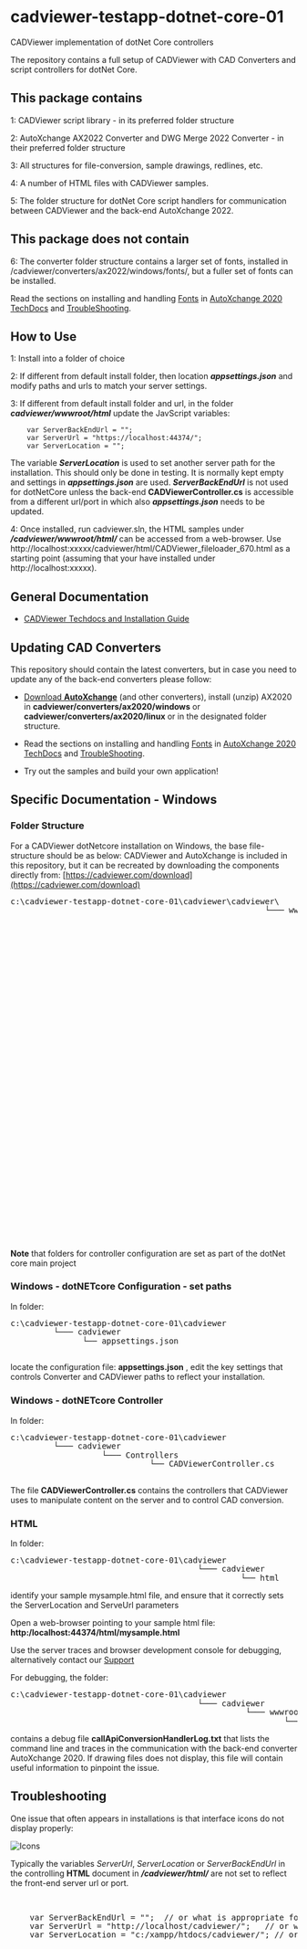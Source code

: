 # cadviewer-testapp-dotnet-core-01
CADViewer implementation of dotNet Core controllers

The repository contains a full setup of CADViewer with CAD Converters and script controllers for dotNet Core.

## This package contains

1: CADViewer script library  - in its preferred folder structure

2: AutoXchange AX2022 Converter and DWG Merge 2022 Converter - in their preferred folder structure

3: All structures for file-conversion, sample drawings, redlines, etc. 

4: A number of HTML files with CADViewer samples.

5: The folder structure for dotNet Core script handlers for communication between CADViewer and the back-end AutoXchange 2022.


## This package does not contain

6: The converter folder structure contains a larger set of fonts, installed in /cadviewer/converters/ax2022/windows/fonts/, but a fuller set of fonts can be installed. 

Read the sections on installing and handling [Fonts](https://tailormade.com/ax2020techdocs/installation/fonts/) in [AutoXchange 2020 TechDocs](https://tailormade.com/ax2020techdocs/) and [TroubleShooting](https://tailormade.com/ax2020techdocs/troubleshooting/).



## How to Use

1: Install into a folder of choice

2: If different from default install folder, then location ***appsettings.json*** and modify paths and urls to match your server settings. 

3: If different from default install folder and url, in the folder ***cadviewer/wwwroot/html*** update the JavScript variables: 

        var ServerBackEndUrl = "";
        var ServerUrl = "https://localhost:44374/";
        var ServerLocation = "";

The variable ***ServerLocation*** is used to set another server path for the installation. This should only be done in testing. It is normally kept empty and settings in ***appsettings.json*** are used.  ***ServerBackEndUrl*** is not used for dotNetCore unless the back-end **CADViewerController.cs** is accessible from a different url/port in which also ***appsettings.json*** needs to be updated.



4: Once installed, run cadviewer.sln,  the HTML samples under ***/cadviewer/wwwroot/html/*** can be accessed from a web-browser. Use http://localhost:xxxxx/cadviewer/html/CADViewer_fileloader_670.html as a starting point (assuming that your have installed under http://localhost:xxxxx).



## General Documentation 

-   [CADViewer Techdocs and Installation Guide](https://cadviewer.com/cadviewertechdocs/download)



## Updating CAD Converters

This repository should contain the latest converters, but in case you need to update any of the back-end converters please follow: 

* [Download **AutoXchange**](/download/) (and other converters), install (unzip) AX2020 in **cadviewer/converters/ax2020/windows** or **cadviewer/converters/ax2020/linux** or in the designated folder structure.

* Read the sections on installing and handling [Fonts](https://tailormade.com/ax2020techdocs/installation/fonts/) in [AutoXchange 2020 TechDocs](https://tailormade.com/ax2020techdocs/) and [TroubleShooting](https://tailormade.com/ax2020techdocs/troubleshooting/).

* Try out the samples and build your own application!
 
 

## Specific Documentation - Windows

### Folder Structure

For a CADViewer dotNetcore installation on Windows, the base file-structure should be as below: 
CADViewer and AutoXchange is included in this repository, but it can be recreated by downloading the components directly from: [https://cadviewer.com/download](https://cadviewer.com/download)

<pre style="line-height: 110%">
c:\cadviewer-testapp-dotnet-core-01\cadviewer\cadviewer\
                                                     └─── wwwroot
                                                            ├── app
                                                            │    ├── cv
                                                            │    │    ├── cv-pro 
                                                            │    │    │   ├── menu_config
                                                            │    │    │   ├── language_table
                                                            │    │    │   └── space
                                                            │    │    │         ├── css 
                                                            │    │    │         └── html
                                                            │    │    ├── cv-core
                                                            │    │    │   ├── menu_config
                                                            │    │    │   └── language_table
                                                            │    │    └── cv-custom_commands
                                                            │    ├── fonts
                                                            │    ├── images
                                                            │    ├── js
                                                            │    ├── css
                                                            │    └── user_resources	
                                                            ├── converters
                                                            │    ├── ax2022
                                                            │    │     ├── windows 
                                                            │    │     │      └── fonts
                                                            │    │     └── linux
                                                            │    │            └── fonts
                                                            │    ├── dwgmerge2022
                                                            │    │         ├── windows 
                                                            │    │         │      └── fonts
                                                            │    │         └── linux
                                                            │    │            └── fonts
                                                            │    ├── linklist2022
                                                            │    │         ├── windows 
                                                            │    │         │     └── fonts
                                                            │    │         └── linux
                                                            │    │               └── fonts
                                                            │    └── files
                                                            ├── content
                                                            ├── html
                                                            └── temp_print
</pre>

**Note** that folders for controller configuration are set as part of the dotNet core main project 

### Windows - dotNETcore Configuration - set paths

In folder:

<pre style="line-height: 110%">
c:\cadviewer-testapp-dotnet-core-01\cadviewer
         └─── cadviewer
               └── appsettings.json

</pre>

locate the configuration file: **appsettings.json** , edit the key settings that controls Converter and CADViewer paths to reflect your installation.


### Windows - dotNETcore Controller

In folder:

<pre style="line-height: 110%">
c:\cadviewer-testapp-dotnet-core-01\cadviewer
         └─── cadviewer
                   └─── Controllers
                             └── CADViewerController.cs

</pre>

The file **CADViewerController.cs** contains the controllers that CADViewer uses to manipulate content on the server and to control CAD conversion. 


### HTML 


In folder:

<pre style="line-height: 110%">
c:\cadviewer-testapp-dotnet-core-01\cadviewer
                                       └─── cadviewer
                                                └── html
</pre>


identify your sample mysample.html file, and ensure that it correctly sets the ServerLocation and ServeUrl parameters



Open a web-browser pointing to your sample html file:    **http:/localhost:44374/html/mysample.html**

Use the server traces and browser development console for debugging, alternatively contact our [Support](/cadviewertechdocs/support/)  

For debugging, the folder:
<pre style="line-height: 110%">
c:\cadviewer-testapp-dotnet-core-01\cadviewer
                                       └─── cadviewer
                                                 └─── wwwroot
                                                         └── temp_debug
</pre>
contains a debug file **callApiConversionHandlerLog.txt** that lists the command line and traces in the communication with the back-end converter AutoXchange 2020. If drawing files does not display, this file will contain useful information to pinpoint the issue.





## Troubleshooting

One issue that often appears in installations is that interface icons do not display properly:

![Icons](https://cadviewer.com/cadviewertechdocs/images/missing_icons.png "Icons missing")

Typically the variables *ServerUrl*, *ServerLocation* or *ServerBackEndUrl* in the controlling **HTML**  document in ***/cadviewer/html/*** are not set to reflect the front-end server url or port.

<pre style="line-height: 110%">


    var ServerBackEndUrl = "";  // or what is appropriate for my server; used for NodeJS server only
    var ServerUrl = "http://localhost/cadviewer/";   // or what is appropriate for my server
    var ServerLocation = "c:/xampp/htdocs/cadviewer/"; // or what is appropriate for my server
</pre>
